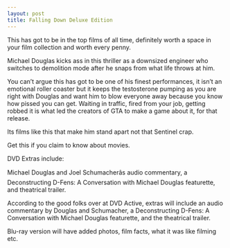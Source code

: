 ```yaml
---
layout: post
title: Falling Down Deluxe Edition
---
```


This has got to be in the top films of all time, definitely worth a space in your film collection and worth every penny.

Michael Douglas kicks ass in this thriller as a downsized engineer who switches to demolition mode after he snaps from what life throws at him.

You can’t argue this has got to be one of his finest performances, it isn’t an emotional roller coaster but it keeps the testosterone pumping as you are right with Douglas and want him to blow everyone away because you know how pissed you can get. Waiting in traffic, fired from your job, getting robbed it is what led the creators of GTA to make a game about it, for that release.

Its films like this that make him stand apart not that Sentinel crap.

Get this if you claim to know about movies.

DVD Extras include:

Michael Douglas and Joel Schumacherâs audio commentary, a Deconstructing D-Fens: A Conversation with Michael Douglas featurette, and theatrical trailer.

According to the good folks over at DVD Active, extras will include an audio commentary by Douglas and Schumacher, a Deconstructing D-Fens: A Conversation with Michael Douglas featurette, and the theatrical trailer.

Blu-ray version will have added photos, film facts, what it was like filming etc.